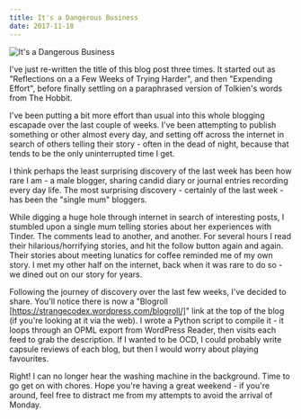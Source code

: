 ```yaml
---
title: It's a Dangerous Business
date: 2017-11-18
---
```


![It's a Dangerous Business](https://source.unsplash.com/X6cChncECA8/1600x900)

I've just re-written the title of this blog post three times. It started out as "Reflections on a a Few Weeks of Trying Harder", and then "Expending Effort", before finally settling on a paraphrased version of Tolkien's words from The Hobbit.

I've been putting a bit more effort than usual into this whole blogging escapade over the last couple of weeks. I've been attempting to publish something or other almost every day, and setting off across the internet in search of others telling their story - often in the dead of night, because that tends to be the only uninterrupted time I get.

I think perhaps the least surprising discovery of the last week has been how rare I am - a male blogger, sharing candid diary or journal entries recording every day life. The most surprising discovery - certainly of the last week - has been the "single mum" bloggers.

While digging a huge hole through internet in search of interesting posts, I stumbled upon a single mum telling stories about her experiences with Tinder. The comments lead to another, and another. For several hours I read their hilarious/horrifying stories, and hit the follow button again and again. Their stories about meeting lunatics for coffee reminded me of my own story. I met my other half on the internet, back when it was rare to do so - we dined out on our story for years.

Following the journey of discovery over the last few weeks, I've decided to share. You'll notice there is now a "Blogroll [https://strangecodex.wordpress.com/blogroll/]" link at the top of the blog (if you're looking at it via the web). I wrote a Python script to compile it - it loops through an OPML export from WordPress Reader, then visits each feed to grab the description. If I wanted to be OCD, I could probably write capsule reviews of each blog, but then I would worry about playing favourites.

Right! I can no longer hear the washing machine in the background. Time to go get on with chores. Hope you're having a great weekend - if you're around, feel free to distract me from my attempts to avoid the arrival of Monday.